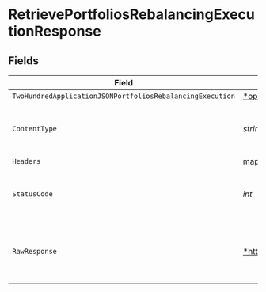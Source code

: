 # RetrievePortfoliosRebalancingExecutionResponse


## Fields

| Field                                                                                                                                                                                      | Type                                                                                                                                                                                       | Required                                                                                                                                                                                   | Description                                                                                                                                                                                |
| ------------------------------------------------------------------------------------------------------------------------------------------------------------------------------------------ | ------------------------------------------------------------------------------------------------------------------------------------------------------------------------------------------ | ------------------------------------------------------------------------------------------------------------------------------------------------------------------------------------------ | ------------------------------------------------------------------------------------------------------------------------------------------------------------------------------------------ |
| `TwoHundredApplicationJSONPortfoliosRebalancingExecution`                                                                                                                                  | [*operations.RetrievePortfoliosRebalancingExecutionPortfoliosRebalancingExecution](../../../pkg/models/operations/retrieveportfoliosrebalancingexecutionportfoliosrebalancingexecution.md) | :heavy_minus_sign:                                                                                                                                                                         | Portfolios                                                                                                                                                                                 |
| `ContentType`                                                                                                                                                                              | *string*                                                                                                                                                                                   | :heavy_check_mark:                                                                                                                                                                         | HTTP response content type for this operation                                                                                                                                              |
| `Headers`                                                                                                                                                                                  | map[string][]*string*                                                                                                                                                                      | :heavy_minus_sign:                                                                                                                                                                         | N/A                                                                                                                                                                                        |
| `StatusCode`                                                                                                                                                                               | *int*                                                                                                                                                                                      | :heavy_check_mark:                                                                                                                                                                         | HTTP response status code for this operation                                                                                                                                               |
| `RawResponse`                                                                                                                                                                              | [*http.Response](https://pkg.go.dev/net/http#Response)                                                                                                                                     | :heavy_minus_sign:                                                                                                                                                                         | Raw HTTP response; suitable for custom response parsing                                                                                                                                    |